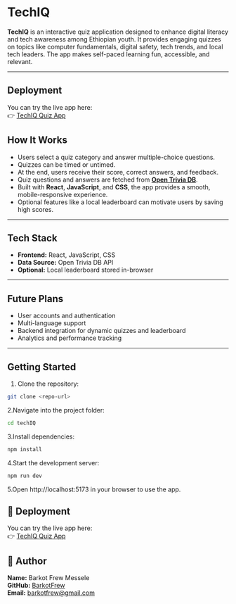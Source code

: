 # TechIQ

**TechIQ** is an interactive quiz application designed to enhance digital literacy and tech awareness among Ethiopian youth. It provides engaging quizzes on topics like computer fundamentals, digital safety, tech trends, and local tech leaders. The app makes self-paced learning fun, accessible, and relevant.  

---
##  Deployment
You can try the live app here:  
👉 [TechIQ Quiz App](https://tech-iq-quiz-application.vercel.app/>)

## How It Works
- Users select a quiz category and answer multiple-choice questions.
- Quizzes can be timed or untimed.
- At the end, users receive their score, correct answers, and feedback.
- Quiz questions and answers are fetched from **[Open Trivia DB](https://opentdb.com/)**.
- Built with **React**, **JavaScript**, and **CSS**, the app provides a smooth, mobile-responsive experience.
- Optional features like a local leaderboard can motivate users by saving high scores.

---

## Tech Stack
- **Frontend:** React, JavaScript, CSS
- **Data Source:** Open Trivia DB API
- **Optional:** Local leaderboard stored in-browser

---

## Future Plans
- User accounts and authentication
- Multi-language support
- Backend integration for dynamic quizzes and leaderboard
- Analytics and performance tracking

---

## Getting Started
1. Clone the repository:
```bash
git clone <repo-url>
```
2.Navigate into the project folder:
```bash
cd techIQ
```
3.Install dependencies:
```bash
npm install
```
4.Start the development server:
```bash
npm run dev
```
5.Open http://localhost:5173 in your browser to use the app.

## 🚀 Deployment
You can try the live app here:  
👉 [TechIQ Quiz App](https://tech-iq-quiz-application.vercel.app/>)

## 👤 Author
**Name:** Barkot Frew Messele  
**GitHub:** [BarkotFrew](https://github.com/BarkotFrew)  
**Email:** barkotfrew@gmail.com  
